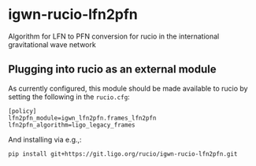 # igwn-rucio-lfn2pfn

Algorithm for LFN to PFN conversion for rucio in the international gravitational wave network

## Plugging into rucio as an external module
As currently configured, this module should be made available to rucio by setting the following in the `rucio.cfg`:
```
[policy]
lfn2pfn_module=igwn_lfn2pfn.frames_lfn2pfn
lfn2pfn_algorithm=ligo_legacy_frames
```
And installing via e.g.,:
```
pip install git+https://git.ligo.org/rucio/igwn-rucio-lfn2pfn.git
```

